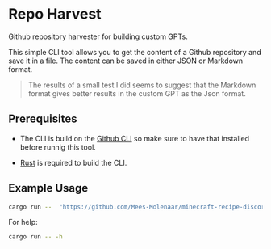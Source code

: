 # Repo Harvest
Github repository harvester for building custom GPTs.

This simple CLI tool allows you to get the content of a Github repository and save it in a file. The content can be saved in either JSON or Markdown format.

> The results of a small test I did seems to suggest that the Markdown format gives better results in the custom GPT as the Json format.

## Prerequisites

* The CLI is build on the [Github CLI](https://cli.github.com) so make sure to have that installed before runnig this tool.

* [Rust](https://www.rust-lang.org/tools/install) is required to build the CLI.


## Example Usage
```bash
cargo run --  "https://github.com/Mees-Molenaar/minecraft-recipe-discord-bot.git" -f markdown
```

For help:
```bash
cargo run -- -h
```